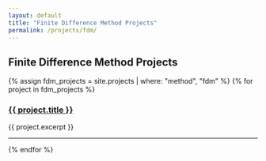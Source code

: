 ```yaml
---
layout: default
title: "Finite Difference Method Projects"
permalink: /projects/fdm/
---
```


## Finite Difference Method Projects

  {% assign fdm_projects = site.projects | where: "method", "fdm" %}
  {% for project in fdm_projects %}
  <div class="project-entry">
    <h3><a href="{{ project.url }}">{{ project.title }}</a></h3>
    <p>{{ project.excerpt }}</p>
  </div>
  <hr>
{% endfor %}
